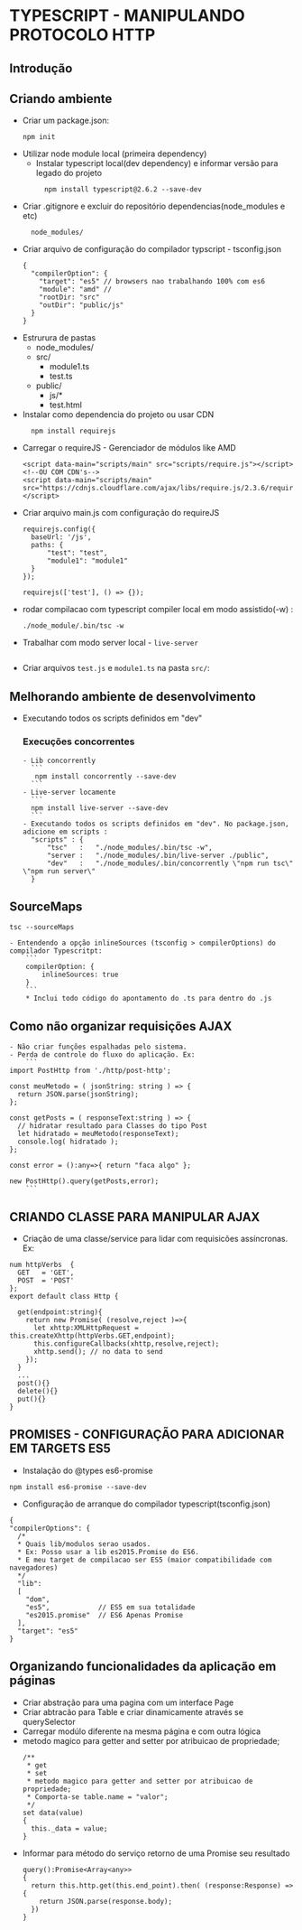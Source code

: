 # TYPESCRIPT - MANIPULANDO PROTOCOLO HTTP

## Introdução

## Criando ambiente
- Criar um package.json:
    ```
    npm init
    ```
- Utilizar node module local (primeira dependency)
  - Instalar typescript local(dev dependency) e informar versão para legado do projeto
    ```
      npm install typescript@2.6.2 --save-dev
    ```
- Criar .gitignore e excluir do repositório dependencias(node_modules e etc)
    ```
      node_modules/
    ```
- Criar arquivo de configuração do compilador typscript - tsconfig.json
    ```
    {
      "compilerOption": {
        "target": "es5" // browsers nao trabalhando 100% com es6
        "module": "amd" // 
        "rootDir: "src"
        "outDir": "public/js"
      }
    }
    ```
- Estrurura de pastas
  * node_modules/
  * src/
    * module1.ts
    * test.ts
  * public/
    * js/*
    * test.html
- Instalar como dependencia do projeto ou usar CDN
  ```
    npm install requirejs
  ```
- Carregar o requireJS - Gerenciador de módulos like AMD
  ```
  <script data-main="scripts/main" src="scripts/require.js"></script>
  <!--OU COM CDN's-->
  <script data-main="scripts/main" src="https://cdnjs.cloudflare.com/ajax/libs/require.js/2.3.6/require.min.js"></script>
  ```
- Criar arquivo main.js com configuração do requireJS
  ```
  requirejs.config({
    baseUrl: '/js',
    paths: {
        "test": "test",
        "module1": "module1"
    }
  });
  
  requirejs(['test'], () => {});
  ```
- rodar compilacao com typescript compiler local em modo assistido(-w) : 
  ```
  ./node_module/.bin/tsc -w 
  ```
- Trabalhar com modo server local - ```live-server```
  ```
  
- Criar arquivos ```test.js``` e ```module1.ts``` na pasta ```src/```:


## Melhorando ambiente de desenvolvimento
- Executando todos os scripts definidos em "dev"
    ### Execuções concorrentes
      - Lib concorrently
        ```
         npm install concorrently --save-dev
        ```
      - Live-server locamente
        ```
        npm install live-server --save-dev
        ```
      - Executando todos os scripts definidos em "dev". No package.json, adicione em scripts :
        "scripts" : {
            "tsc"   :   "./node_modules/.bin/tsc -w",
            "server :   "./node_modules/.bin/live-server ./public",
            "dev"   :   "./node_modules/.bin/concorrently \"npm run tsc\" \"npm run server\"
        }
    
## SourceMaps
    tsc --sourceMaps
    
    - Entendendo a opção inlineSources (tsconfig > compilerOptions) do compilador Typescritpt:
        ```
        compilerOption: {
            inlineSources: true
        }
        ```
        * Inclui todo código do apontamento do .ts para dentro do .js
    

## Como não organizar requisições AJAX
	- Não criar funções espalhadas pelo sistema. 
	- Perda de controle do fluxo do aplicação. Ex:
		```
    import PostHttp from './http/post-http';

    const meuMetodo = ( jsonString: string ) => {
      return JSON.parse(jsonString);
    };

    const getPosts = ( responseText:string ) => {
      // hidratar resultado para Classes do tipo Post
      let hidratado = meuMetodo(responseText);
      console.log( hidratado );
    };

    const error = ():any=>{ return "faca algo" }; 

    new PostHttp().query(getPosts,error);
		```

## CRIANDO CLASSE PARA MANIPULAR AJAX
  - Criação de uma classe/service para lidar com requisicões assíncronas. Ex:
  ```
  num httpVerbs  {
    GET   = 'GET',
    POST  = 'POST'
  };
  export default class Http {

    get(endpoint:string){
      return new Promise( (resolve,reject )=>{
        let xhttp:XMLHttpRequest = this.createXhttp(httpVerbs.GET,endpoint);
        this.configureCallbacks(xhttp,resolve,reject);
        xhttp.send(); // no data to send
      });
    }
    ...
    post(){}
    delete(){}
    put(){}
  }
  ```



## PROMISES - CONFIGURAÇÃO PARA ADICIONAR EM TARGETS ES5

  - Instalação do @types es6-promise
  ```
  npm install es6-promise --save-dev
  ```
  - Configuração de arranque do compilador typescript(tsconfig.json)
  ```
  {
  "compilerOptions": {
    /*
    * Quais lib/modulos serao usados. 
    * Ex: Posso usar a lib es2015.Promise do ES6. 
    * E meu target de compilacao ser ES5 (maior compatibilidade com navegadores)
    */
    "lib": 
    [ 
      "dom",
      "es5",            // ES5 em sua totalidade 
      "es2015.promise"  // ES6 Apenas Promise
    ],
    "target": "es5"
  }
  ```

## Organizando funcionalidades da aplicação em páginas

- Criar abstração para uma pagina com um interface Page
- Criar abtracão para Table e criar dinamicamente através se querySelector
- Carregar modúlo diferente na mesma página e com outra lógica
- metodo magico para getter and setter por atribuicao de propriedade;
  ```
  /**
   * get
   * set
   * metodo magico para getter and setter por atribuicao de propriedade;
   * Comporta-se table.name = "valor";
   */
  set data(value)
  {
    this._data = value;
  }
  ```
- Informar para método do serviço retorno de uma Promise seu resultado
  ```
  query():Promise<Array<any>>
  {
    return this.http.get(this.end_point).then( (response:Response) => {
      return JSON.parse(response.body);
    })
  }
  ```




 